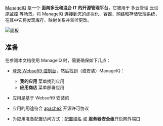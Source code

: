 [ManageIQ](https://www.manageiq.org/) 是一个 **面向多云和混合 IT 的开源管理平台**，它被用于 多云管理 云设施监控  等场景。将 ManageIQ 连接到您的虚拟化、容器、网络和存储管理系统，在其中它将发现库存、映射关系并监听更改。


![面板](https://libs.websoft9.com/Websoft9/DocsPicture/zh/manageiq/manageiq-gui-websoft9.png)


## 准备

在参阅本文档使用 ManageIQ 时，需要确保如下几点：

- [登录 Websoft9 控制台](./login-console)，然后找到（或安装）ManageIQ：
  - **我的应用** 菜单找到应用 
  - **应用商店** 菜单部署应用

- 应用是基于 Websoft9 安装的


- 应用的用途符合 [apache2](https://opensource.org/licenses/Apache-2.0) 开源许可协议


- 为应用准备配置访问方式：[配置域名](./domain-set) 或 **服务器安全组**开启网外端口